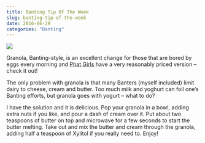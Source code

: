 ```yaml
---
title: Banting Tip Of The Week
slug: banting-tip-of-the-week
date: 2016-06-29
categories: "Banting"
---
```


<p><img src="https://res.cloudinary.com/dy6grlu8z/image/upload/v1558841854/jjbdfvj5avawzxwsoata.jpg"/></p>
<p>Granola, Banting-style, is an excellent change for those that are bored by eggs every morning and <a href="https://www.facebook.com/Phat-Girls-344293459112796/?fref=ts">Phat Girls</a> have a very reasonably priced version – check it out!</p>
<p>The only problem with granola is that many Banters (myself included) limit dairy to cheese, cream and butter. Too much milk and yoghurt can foil one’s Banting efforts, but granola goes with yogurt – what to do?</p>
<p>I have the solution and it is delicious. Pop your granola in a bowl, adding extra nuts if you like, and pour a dash of cream over it. Put about two teaspoons of butter on top and microwave for a few seconds to start the butter melting. Take out and mix the butter and cream through the granola, adding half a teaspoon of Xylitol if you really need to. Enjoy!</p>









